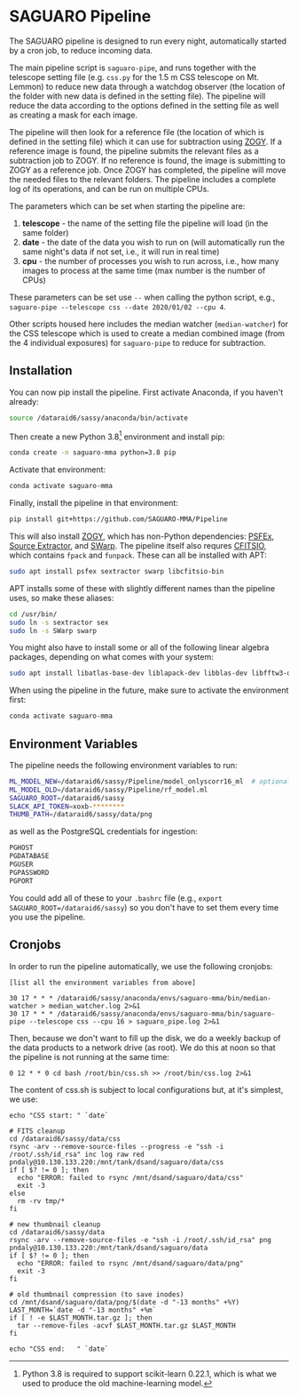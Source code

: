 # SAGUARO Pipeline

The SAGUARO pipeline is designed to run every night, automatically started by a cron job, to reduce incoming data.

The main pipeline script is `saguaro-pipe`, and runs together with the telescope setting file (e.g. `css.py` for the 1.5 m CSS telescope on Mt. Lemmon) to reduce new data through a watchdog observer (the location of the folder with new data is defined in the setting file). The pipeline will reduce the data according to the options defined in the setting file as well as creating a mask for each image.

The pipeline will then look for a reference file (the location of which is defined in the setting file) which it can use for subtraction using [ZOGY](https://github.com/KerryPaterson/ZOGY). If a reference image is found, the pipeline submits the relevant files as a subtraction job to ZOGY. If no reference is found, the image is submitting to ZOGY as a reference job. Once ZOGY has completed, the pipeline will move the needed files to the relevant folders. The pipeline includes a complete log of its operations, and can be run on multiple CPUs.

The parameters which can be set when starting the pipeline are:
1) **telescope** - the name of the setting file the pipeline will load (in the same folder)
2) **date** - the date of the data you wish to run on (will automatically run the same night's data if not set, i.e., it will run in real time)
3) **cpu** - the number of processes you wish to run across, i.e., how many images to process at the same time (max number is the number of CPUs)

These parameters can be set use `--` when calling the python script, e.g., `saguaro-pipe --telescope css --date 2020/01/02 --cpu 4`.

Other scripts housed here includes the median watcher (`median-watcher`) for the CSS telescope which is used to create a median combined image (from the 4 individual exposures) for `saguaro-pipe` to reduce for subtraction.

## Installation
You can now pip install the pipeline. First activate Anaconda, if you haven't already:
```bash
source /dataraid6/sassy/anaconda/bin/activate
```

Then create a new Python 3.8[^1] environment and install pip:
```bash
conda create -n saguaro-mma python=3.8 pip
```

[^1]: Python 3.8 is required to support scikit-learn 0.22.1, which is what we used to produce the old machine-learning model.

Activate that environment:
```bash
conda activate saguaro-mma
```

Finally, install the pipeline in that environment:
```bash
pip install git+https://github.com/SAGUARO-MMA/Pipeline
```

This will also install [ZOGY](https://github.com/KerryPaterson/ZOGY), which has non-Python dependencies: [PSFEx](http://www.astromatic.net/software/psfex), [Source Extractor](http://www.astromatic.net/software/sextractor), and [SWarp](http://www.astromatic.net/software/swarp). The pipeline itself also requres [CFITSIO](https://heasarc.gsfc.nasa.gov/docs/software/fitsio/fitsio.html), which contains `fpack` and `funpack`. These can all be installed with APT:
```bash
sudo apt install psfex sextractor swarp libcfitsio-bin
```

APT installs some of these with slightly different names than the pipeline uses, so make these aliases:
```bash
cd /usr/bin/
sudo ln -s sextractor sex
sudo ln -s SWarp swarp
```

You might also have to install some or all of the following linear algebra packages, depending on what comes with your system:
```bash
sudo apt install libatlas-base-dev liblapack-dev libblas-dev libfftw3-devlibplplot-dev
```

When using the pipeline in the future, make sure to activate the environment first:
```bash
conda activate saguaro-mma
```

## Environment Variables
The pipeline needs the following environment variables to run:
```bash
ML_MODEL_NEW=/dataraid6/sassy/Pipeline/model_onlyscorr16_ml  # optional, the default is included in the package
ML_MODEL_OLD=/dataraid6/sassy/Pipeline/rf_model.ml
SAGUARO_ROOT=/dataraid6/sassy
SLACK_API_TOKEN=xoxb-********
THUMB_PATH=/dataraid6/sassy/data/png
```

as well as the PostgreSQL credentials for ingestion:
```bash
PGHOST
PGDATABASE
PGUSER
PGPASSWORD
PGPORT
```

You could add all of these to your `.bashrc` file (e.g., `export SAGUARO_ROOT=/dataraid6/sassy`) so you don't have to set them every time you use the pipeline.

## Cronjobs
In order to run the pipeline automatically, we use the following cronjobs:
```
[list all the environment variables from above]

30 17 * * * /dataraid6/sassy/anaconda/envs/saguaro-mma/bin/median-watcher > median_watcher.log 2>&1
30 17 * * * /dataraid6/sassy/anaconda/envs/saguaro-mma/bin/saguaro-pipe --telescope css --cpu 16 > saguaro_pipe.log 2>&1
```

Then, because we don't want to fill up the disk, we do a weekly backup of the data products to a network drive (as root). We do this at noon so that the pipeline is not running at the same time:
```
0 12 * * 0 cd bash /root/bin/css.sh >> /root/bin/css.log 2>&1
```

The content of css.sh is subject to local configurations but, at it's simplest, we use:
```
echo "CSS start: " `date`

# FITS cleanup
cd /dataraid6/sassy/data/css 
rsync -arv --remove-source-files --progress -e "ssh -i /root/.ssh/id_rsa" inc log raw red pndaly@10.130.133.220:/mnt/tank/dsand/saguaro/data/css
if [ $? != 0 ]; then
  echo "ERROR: failed to rsync /mnt/dsand/saguaro/data/css"
  exit -3
else
  rm -rv tmp/*
fi

# new thumbnail cleanup
cd /dataraid6/sassy/data
rsync -arv --remove-source-files -e "ssh -i /root/.ssh/id_rsa" png pndaly@10.130.133.220:/mnt/tank/dsand/saguaro/data
if [ $? != 0 ]; then
  echo "ERROR: failed to rsync /mnt/dsand/saguaro/data/png"
  exit -3
fi

# old thumbnail compression (to save inodes)
cd /mnt/dsand/saguaro/data/png/$(date -d "-13 months" +%Y)
LAST_MONTH=`date -d "-13 months" +%m`
if [ ! -e $LAST_MONTH.tar.gz ]; then
  tar --remove-files -acvf $LAST_MONTH.tar.gz $LAST_MONTH
fi

echo "CSS end:   " `date`
```


